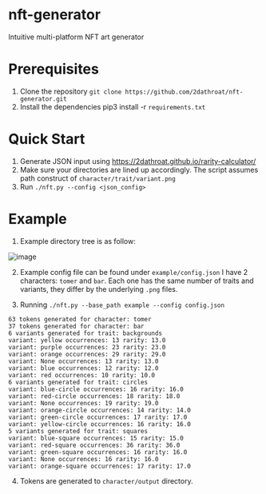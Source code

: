 # nft-generator
Intuitive multi-platform NFT art generator

# Prerequisites
1. Clone the repository `git clone https://github.com/2dathroat/nft-generator.git`
2. Install the dependencies pip3 install -r `requirements.txt`

# Quick Start
1. Generate JSON input using https://2dathroat.github.io/rarity-calculator/
2. Make sure your directories are lined up accordingly. The script assumes path construct of `character/trait/variant.png`
3. Run `./nft.py --config <json_config>`

# Example
1. Example directory tree is as follow:

![image](https://user-images.githubusercontent.com/98057345/151591475-09cf3fdf-0f3b-4f3d-ad3d-783429318596.png)

2. Example config file can be found under `example/config.json` 
I have 2 characters: `tomer` and `bar`. Each one has the same number of traits and variants, they differ by the underlying `.png` files.

3. Running `./nft.py --base_path example --config config.json`
```
63 tokens generated for character: tomer
37 tokens generated for character: bar
6 variants generated for trait: backgrounds
variant: yellow occurrences: 13 rarity: 13.0
variant: purple occurrences: 23 rarity: 23.0
variant: orange occurrences: 29 rarity: 29.0
variant: None occurrences: 13 rarity: 13.0
variant: blue occurrences: 12 rarity: 12.0
variant: red occurrences: 10 rarity: 10.0
6 variants generated for trait: circles
variant: blue-circle occurrences: 16 rarity: 16.0
variant: red-circle occurrences: 18 rarity: 18.0
variant: None occurrences: 19 rarity: 19.0
variant: orange-circle occurrences: 14 rarity: 14.0
variant: green-circle occurrences: 17 rarity: 17.0
variant: yellow-circle occurrences: 16 rarity: 16.0
5 variants generated for trait: squares
variant: blue-square occurrences: 15 rarity: 15.0
variant: red-square occurrences: 36 rarity: 36.0
variant: green-square occurrences: 16 rarity: 16.0
variant: None occurrences: 16 rarity: 16.0
variant: orange-square occurrences: 17 rarity: 17.0
```
4. Tokens are generated to `character/output` directory. 
